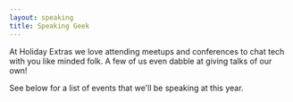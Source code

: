 ```yaml
---
layout: speaking
title: Speaking Geek
---
```

At Holiday Extras we love attending meetups and conferences to chat tech with you like minded folk. A few of us even dabble at giving talks of our own!

See below for a list of events that we'll be speaking at this year.
